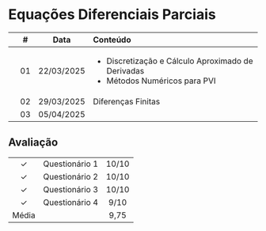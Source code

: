 # Equações Diferenciais Parciais

|  | # | Data | Conteúdo |
|:---:|:---:|:---:|:---|
|  | 01 | 22/03/2025 | <ul><li>Discretização e Cálculo Aproximado de Derivadas</li><li>Métodos Numéricos para PVI</li></ul> |
|  | 02 | 29/03/2025 | Diferenças Finitas |
|  | 03 | 05/04/2025 |  |

## Avaliação
|  |  |  |
|:---:|:---:|:---:|
| &check; | Questionário 1 | 10/10 |
| &check; | Questionário 2 | 10/10 |
| &check; | Questionário 3 | 10/10 |
| &check; | Questionário 4 | 9/10 |
| Média |  | 9,75 |
